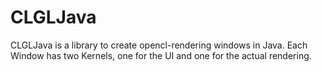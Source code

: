 # CLGLJava
CLGLJava is a library to create opencl-rendering windows in Java.
Each Window has two Kernels, one for the UI and one for the actual rendering.


